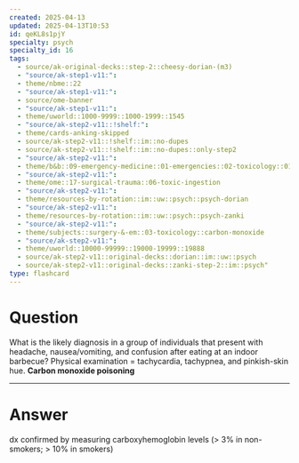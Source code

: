 ```yaml
---
created: 2025-04-13
updated: 2025-04-13T10:53
id: qeKL8s1pjY
specialty: psych
specialty_id: 16
tags:
  - source/ak-original-decks::step-2::cheesy-dorian-(m3)
  - "source/ak-step1-v11:": 
  - theme/nbme::22
  - "source/ak-step1-v11:": 
  - source/ome-banner
  - "source/ak-step1-v11:": 
  - theme/uworld::1000-9999::1000-1999::1545
  - "source/ak-step2-v11::!shelf:": 
  - theme/cards-anking-skipped
  - source/ak-step2-v11::!shelf::im::no-dupes
  - source/ak-step2-v11::!shelf::im::no-dupes::only-step2
  - "source/ak-step2-v11:": 
  - theme/b&b::09-emergency-medicine::01-emergencies::02-toxicology::01-carbon-monoxide
  - "source/ak-step2-v11:": 
  - theme/ome::17-surgical-trauma::06-toxic-ingestion
  - "source/ak-step2-v11:": 
  - theme/resources-by-rotation::im::uw::psych::psych-dorian
  - "source/ak-step2-v11:": 
  - theme/resources-by-rotation::im::uw::psych::psych-zanki
  - "source/ak-step2-v11:": 
  - theme/subjects::surgery-&-em::03-toxicology::carbon-monoxide
  - "source/ak-step2-v11:": 
  - theme/uworld::10000-99999::19000-19999::19888
  - source/ak-step2-v11::original-decks::dorian::im::uw::psych
  - source/ak-step2-v11::original-decks::zanki-step-2::im::psych"
type: flashcard
---
```


# Question
What is the likely diagnosis in a group of individuals that present with headache, nausea/vomiting, and confusion after eating at an indoor barbecue? Physical examination = tachycardia, tachypnea, and pinkish-skin hue.   **Carbon monoxide poisoning**

---

# Answer
dx confirmed by measuring carboxyhemoglobin levels (> 3% in non-smokers; > 10% in smokers)
